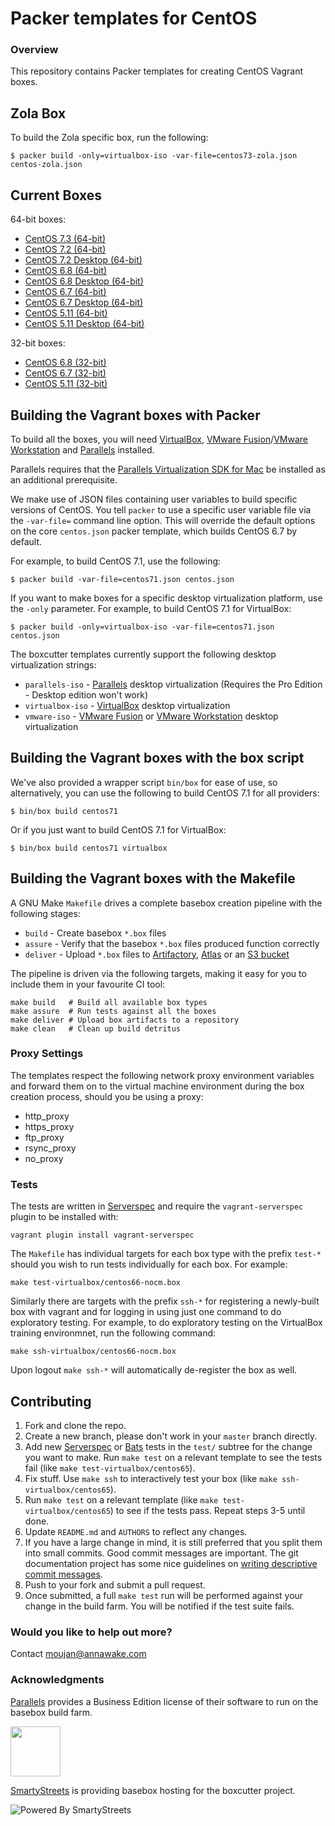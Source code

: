 # Packer templates for CentOS

### Overview

This repository contains Packer templates for creating CentOS Vagrant boxes.

## Zola Box

To build the Zola specific box, run the following:

    $ packer build -only=virtualbox-iso -var-file=centos73-zola.json centos-zola.json

## Current Boxes

64-bit boxes:

* [CentOS 7.3 (64-bit)](https://atlas.hashicorp.com/boxcutter/boxes/centos73)
* [CentOS 7.2 (64-bit)](https://atlas.hashicorp.com/boxcutter/boxes/centos72)
* [CentOS 7.2 Desktop (64-bit)](https://atlas.hashicorp.com/boxcutter/boxes/centos72-desktop)
* [CentOS 6.8 (64-bit)](https://atlas.hashicorp.com/boxcutter/boxes/centos68)
* [CentOS 6.8 Desktop (64-bit)](https://atlas.hashicorp.com/boxcutter/boxes/centos68-desktop)
* [CentOS 6.7 (64-bit)](https://atlas.hashicorp.com/boxcutter/boxes/centos67)
* [CentOS 6.7 Desktop (64-bit)](https://atlas.hashicorp.com/boxcutter/boxes/centos67-desktop)
* [CentOS 5.11 (64-bit)](https://atlas.hashicorp.com/boxcutter/boxes/centos511)
* [CentOS 5.11 Desktop (64-bit)](https://atlas.hashicorp.com/boxcutter/boxes/centos511-desktop)

32-bit boxes:

* [CentOS 6.8 (32-bit)](https://atlas.hashicorp.com/boxcutter/boxes/centos68-i386)
* [CentOS 6.7 (32-bit)](https://atlas.hashicorp.com/boxcutter/boxes/centos67-i386)
* [CentOS 5.11 (32-bit)](https://atlas.hashicorp.com/boxcutter/boxes/centos511-i386)

## Building the Vagrant boxes with Packer

To build all the boxes, you will need [VirtualBox](https://www.virtualbox.org/wiki/Downloads),
[VMware Fusion](https://www.vmware.com/products/fusion)/[VMware Workstation](https://www.vmware.com/products/workstation) and
[Parallels](http://www.parallels.com/products/desktop/whats-new/) installed.

Parallels requires that the
[Parallels Virtualization SDK for Mac](http://www.parallels.com/downloads/desktop)
be installed as an additional prerequisite.

We make use of JSON files containing user variables to build specific versions of CentOS.
You tell `packer` to use a specific user variable file via the `-var-file=` command line
option.  This will override the default options on the core `centos.json` packer template,
which builds CentOS 6.7 by default.

For example, to build CentOS 7.1, use the following:

    $ packer build -var-file=centos71.json centos.json

If you want to make boxes for a specific desktop virtualization platform, use the `-only`
parameter.  For example, to build CentOS 7.1 for VirtualBox:

    $ packer build -only=virtualbox-iso -var-file=centos71.json centos.json

The boxcutter templates currently support the following desktop virtualization strings:

* `parallels-iso` - [Parallels](http://www.parallels.com/products/desktop/whats-new/) desktop virtualization (Requires the Pro Edition - Desktop edition won't work)
* `virtualbox-iso` - [VirtualBox](https://www.virtualbox.org/wiki/Downloads) desktop virtualization
* `vmware-iso` - [VMware Fusion](https://www.vmware.com/products/fusion) or [VMware Workstation](https://www.vmware.com/products/workstation) desktop virtualization

## Building the Vagrant boxes with the box script

We've also provided a wrapper script `bin/box` for ease of use, so alternatively, you can use
the following to build CentOS 7.1 for all providers:

    $ bin/box build centos71

Or if you just want to build CentOS 7.1 for VirtualBox:

    $ bin/box build centos71 virtualbox

## Building the Vagrant boxes with the Makefile

A GNU Make `Makefile` drives a complete basebox creation pipeline with the following stages:

* `build` - Create basebox `*.box` files
* `assure` - Verify that the basebox `*.box` files produced function correctly
* `deliver` - Upload `*.box` files to [Artifactory](https://www.jfrog.com/confluence/display/RTF/Vagrant+Repositories), [Atlas](https://atlas.hashicorp.com/) or an [S3 bucket](https://aws.amazon.com/s3/)

The pipeline is driven via the following targets, making it easy for you to include them
in your favourite CI tool:

    make build   # Build all available box types
    make assure  # Run tests against all the boxes
    make deliver # Upload box artifacts to a repository
    make clean   # Clean up build detritus

### Proxy Settings

The templates respect the following network proxy environment variables
and forward them on to the virtual machine environment during the box creation
process, should you be using a proxy:

* http_proxy
* https_proxy
* ftp_proxy
* rsync_proxy
* no_proxy

### Tests

The tests are written in [Serverspec](http://serverspec.org) and require the
`vagrant-serverspec` plugin to be installed with:

    vagrant plugin install vagrant-serverspec

The `Makefile` has individual targets for each box type with the prefix
`test-*` should you wish to run tests individually for each box.  For example:

    make test-virtualbox/centos66-nocm.box

Similarly there are targets with the prefix `ssh-*` for registering a
newly-built box with vagrant and for logging in using just one command to
do exploratory testing.  For example, to do exploratory testing
on the VirtualBox training environmnet, run the following command:

    make ssh-virtualbox/centos66-nocm.box

Upon logout `make ssh-*` will automatically de-register the box as well.

## Contributing


1. Fork and clone the repo.
2. Create a new branch, please don't work in your `master` branch directly.
3. Add new [Serverspec](http://serverspec.org/) or [Bats](https://blog.engineyard.com/2014/bats-test-command-line-tools) tests in the `test/` subtree for the change you want to make.  Run `make test` on a relevant template to see the tests fail (like `make test-virtualbox/centos65`).
4. Fix stuff.  Use `make ssh` to interactively test your box (like `make ssh-virtualbox/centos65`).
5. Run `make test` on a relevant template (like `make test-virtualbox/centos65`) to see if the tests pass.  Repeat steps 3-5 until done.
6. Update `README.md` and `AUTHORS` to reflect any changes.
7. If you have a large change in mind, it is still preferred that you split them into small commits.  Good commit messages are important.  The git documentation project has some nice guidelines on [writing descriptive commit messages](http://git-scm.com/book/ch5-2.html#Commit-Guidelines).
8. Push to your fork and submit a pull request.
9. Once submitted, a full `make test` run will be performed against your change in the build farm.  You will be notified if the test suite fails.

### Would you like to help out more?

Contact moujan@annawake.com

### Acknowledgments

[Parallels](http://www.parallels.com/) provides a Business Edition license of
their software to run on the basebox build farm.

<img src="http://www.parallels.com/fileadmin/images/corporate/brand-assets/images/logo-knockout-on-red.jpg" width="80">

[SmartyStreets](http://www.smartystreets.com) is providing basebox hosting for the boxcutter project.

![Powered By SmartyStreets](https://smartystreets.com/resources/images/smartystreets-flat.png)
